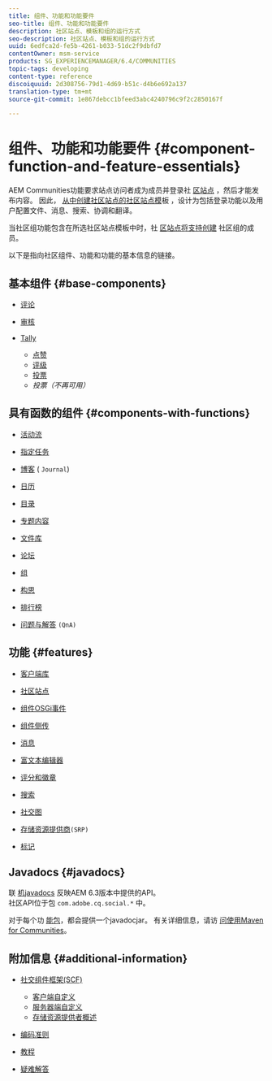 ```yaml
---
title: 组件、功能和功能要件
seo-title: 组件、功能和功能要件
description: 社区站点、模板和组的运行方式
seo-description: 社区站点、模板和组的运行方式
uuid: 6edfca2d-fe5b-4261-b033-51dc2f9dbfd7
contentOwner: msm-service
products: SG_EXPERIENCEMANAGER/6.4/COMMUNITIES
topic-tags: developing
content-type: reference
discoiquuid: 2d308756-79d1-4d69-b51c-d4b6e692a137
translation-type: tm+mt
source-git-commit: 1e867debcc1bfeed3abc4240796c9f2c2850167f

---
```



# 组件、功能和功能要件 {#component-function-and-feature-essentials}

AEM Communities功能要求站点访问者成为成员并登录社 [区站点](overview.md#communitiessites) ，然后才能发布内容。 因此， [从中创建社区站点的社区站点模](sites.md)板 [](sites-console.md)，设计为包括登录功能以及用户配置文件、消息、搜索、协调和翻译。

当社区组功能包含在所选社区站点模板中时，社 [区站点将支持创建](functions.md#groups-function) 社区组的成员。

以下是指向社区组件、功能和功能的基本信息的链接。

## 基本组件 {#base-components}

* [评论](essentials-comments.md)
* [审核](reviews-basics.md)
* [Tally](tally.md)

   * [点赞](essentials-liking.md)
   * [评级](rating-basics.md)
   * [投票](essentials-voting.md)
   * *投票（不再可用）*

## 具有函数的组件 {#components-with-functions}

* [活动流](essentials-activities.md)
* [指定任务](essentials-assignments.md)
* [博客](blog-developer-basics.md) ( `Journal`)

* [日历](calendar-basics-for-developers.md)
* [目录](catalog-developer-essentials.md)
* [专题内容](essentials-featured.md)
* [文件库](essentials-file-library.md)
* [论坛](essentials-forum.md)
* [组](essentials-groups.md)
* [构思](ideation.md)
* [排行榜](leaderboard.md)
* [问题与解答](qna-essentials.md) `(QnA)`

## 功能 {#features}

* [客户端库](clientlibs.md)
* [社区站点](sites-for-developers.md)
* [组件OSGi事件](events.md)
* [组件侧传](sideloading.md)
* [消息](essentials-messaging.md)
* [富文本编辑器](rte.md)
* [评分和徽章](configure-scoring.md)
* [搜索](search-implementation.md)
* [社交图](essentials-socialgraph.md)
* [存储资源提供商](srp-and-ugc.md)`(SRP)`

* [标记](tag.md)

## Javadocs {#javadocs}

联 [机javadocs](../../help/sites-developing/reference-materials.md) 反映AEM 6.3版本中提供的API。\
社区API位于包 `com.adobe.cq.social.*` 中。

对于每个功 [能包](deploy-communities.md#latestfeaturepack)，都会提供一个javadocjar。 有关详细信息，请访 [问使用Maven for Communities](maven.md#javadocs)。

## 附加信息 {#additional-information}

* [社交组件框架(SCF)](scf.md)

   * [客户端自定义](client-customize.md)
   * [服务器端自定义](server-customize.md)
   * [存储资源提供者概述](srp.md)

* [编码准则](code-guide.md)
* [教程](tutorials.md)
* [疑难解答](troubleshooting.md)

